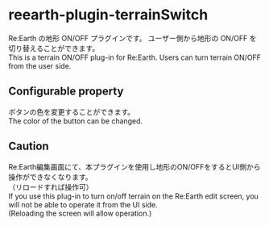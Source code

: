 # reearth-plugin-terrainSwitch

Re:Earth の地形 ON/OFF プラグインです。
ユーザー側から地形の ON/OFF を切り替えることができます。  
This is a terrain ON/OFF plug-in for Re:Earth.
Users can turn terrain ON/OFF from the user side.

## Configurable property
ボタンの色を変更することができます。  
The color of the button can be changed.

## Caution
Re:Earth編集画面にて、本プラグインを使用し地形のON/OFFをするとUI側から操作ができなくなります。  
（リロードすれば操作可）  
If you use this plug-in to turn on/off terrain on the Re:Earth edit screen, you will not be able to operate it from the UI side.  
(Reloading the screen will allow operation.)
